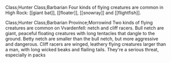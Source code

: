 Class;Hunter Class;Barbarian
Four kinds of flying creatures are common in High Rock: [[giant bat]], [[floater]], [[snowray]] and [[flightfish]]. 

Class;Hunter Class;Barbarian Province;Morrowind
Two kinds of flying creatures are common on Vvardenfell: netch and cliff racers. Bull netch are giant, peaceful floating creatures with long tentacles that dangle to the ground. Betty netch are smaller than the bull netch, but more aggressive and dangerous. Cliff racers are winged, leathery flying creatures larger than a man, with long wicked beaks and flailing tails. They're a serious threat, especially in packs